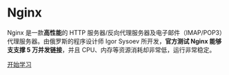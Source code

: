 # **Nginx**

Nginx 是一款**高性能**的 HTTP 服务器/反向代理服务器及电子邮件（IMAP/POP3）代理服务器。由俄罗斯的程序设计师 Igor Sysoev 所开发，**官方测试 Nginx 能够支支撑 5 万并发链接**，并且 CPU、内存等资源消耗却非常低，运行非常稳定。

[开始学习](/zh/nginx/)